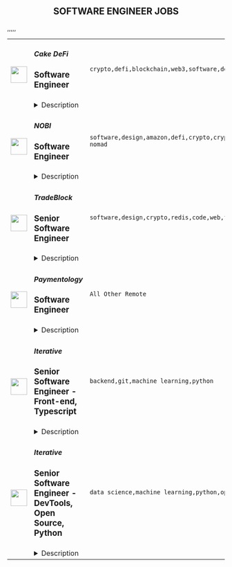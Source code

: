 <div align="center"><h2>SOFTWARE ENGINEER JOBS</h2></div><table><tr>
                <td width="100" height="100" rowspan="2">
                    <img src="https://remoteok.com/assets/img/jobs/16897e4c94b800fa174d593cf8409f001668928516.peg" width="38px" height="auto">
                </td>
                <td width="300">
                    <h5>Cake DeFi</h5>
                    <h3>Software Engineer</h3>
                </td>
                <td width="300">
                    <code>crypto,defi,blockchain,web3,software,design,react,test,ui,javascript,finance,fintech,typescript,mobile,engineer,backend,digital nomad</code>
                </td>
                <td width="200">
                <text>2 days ago</text>
                </td>
                <td width="100" rowspan="2">
                <a href="https://remoteOK.com/remote-jobs/remote-software-engineer-cake-defi-151705" align="right" target="_blank">Apply</a>
                </td>
            </tr>
            <tr>
                <td colspan="3">
                <details><summary>Description</summary>
                <div class="content-intro">
<p>Founded in 2019, Cake DeFi is a leading decentralised finance services provider and Southeast Asiaâs fastest growing fintech platform. "We Do Crypto. You Do You." - Our vision is to become a one-stop platform for all crypto users to get easy access to DeFi and Web3 services. To date, more than 1 million users from over 190 countries trust us to manage over $1 billion in assets. We are a profitable, cashflow positive private rocket ship that's just getting ready for take-off. Join us.</p>
<p> </p>
</div><p><strong>Birthday Research</strong></p>
<p><span style="font-weight:400;">Birthday Research (BR) is our Blockchain Research and Development arm. Fuelled by the best minds in the industry, BR seeks to develop best-in-class blockchain innovations with the mission of enabling the next bound of Web3.</span></p>
<p><span style="font-weight:400;">As a pioneering force, our work spans cryptographic research, deep blockchain consensus development, and smart contracts development â with a laser-sharp focus on driving the industry frontier while tackling the most demanding DeFi challenges of today. To date, one of our core contributions, DeFiChain, has garnered over 1 billion USD in total value locked on the layer-1 protocol.</span></p>
<p><span style="font-weight:400;">We are a fast-growing, globally distributed, close-knit team of multi-disciplinary doers and getters. Join Birthday Research today to be a part of the driving force shaping the future of decentralization.</span></p>
<h3><span style="text-decoration:underline;"><strong>What youâll do:</strong></span></h3>
<ul>
<li style="font-weight:400;"><span style="font-weight:400;">Collaborate with cross-functional teams, product designers, and managers to design and develop TypeScript based applications using React, React Native, Next.js and/or Node.js.</span></li>
<li style="font-weight:400;"><span style="font-weight:400;">Write highly performant codes that are clean, simple, maintainable, and battle-tested with test-driven development (TDD) for maximum test coverage automated from pull request all the way to release.</span></li>
<li style="font-weight:400;"><span style="font-weight:400;">Take on active responsibility in creating highly scalable UI Components and/or backend modules for our scaling needs.</span></li>
</ul>
<h3><span style="text-decoration:underline;"><strong>What youâll need:</strong></span></h3>
<ul>
<li style="font-weight:400;"><span style="font-weight:400;">Experience working in a fast pace tech-driven startup as a Software Engineer with at least 2 years of experience or in a similar capacity.</span></li>
<li style="font-weight:400;"><span style="font-weight:400;">Strong proficiency in TypeScript or JavaScript with experience working in Web, Node, or Mobile technologies.</span></li>
<li style="font-weight:400;"><span style="font-weight:400;">Ability to take full ownership and work independently while collaborating with others in a fast-paced agile and async team.</span></li>
<li style="font-weight:400;"><span style="font-weight:400;">A collaborative and resourceful individual with excellent communication skills able to make radical decisions while being empathetic and respectful.</span></li>
<li style="font-weight:400;"><span style="font-weight:400;">Willingness to pick up new and emerging bleeding edge blockchain technologies.</span></li>
<li style="font-weight:400;"><span style="font-weight:400;">Deep technical understanding of blockchain technologies, cryptography, BIPs, DeFi, UTXO, EVM, or Nakamoto Consensus is highly preferred.</span></li>
<li style="font-weight:400;"><span style="font-weight:400;">Experience participating or maintaining in open source software development is highly preferred.</span></li>
</ul>
<p> </p><div class="content-conclusion">
<p>We want to transform and decentralise finance with tomorrowâs technology. This is where you come in. Join a company that is at the forefront of bleeding-edge innovations in blockchain and DeFi. You will be empowered to push boundaries and think out of the box. You will get to work with a bunch of ridiculously motivated and talented people. And most importantly, you'll have fun. The best places to work at, are often also the most fun to work at. That's us.</p>
<p>We hire based on merit, fit, and strong alignment to our culture. Our culture is defined by 7 team principles: Integrity, Resourcefulness, Ownership, Meritocratic Decision-making, Customer Obsession, Radical Candour, and Passion. These 7 principles guide our company, our people, and our work. At Cake DeFi, our culture is our pride. It has been instrumental to our success, so we are steadfast in our commitment to it. We welcome you to add to it.</p>
</div><br/><br/>Please mention the word **STABLE** and tag RMzQuMjA3LjEwOC4xNDU= when applying to show you read the job post completely (#RMzQuMjA3LjEwOC4xNDU=). This is a beta feature to avoid spam applicants. Companies can search these words to find applicants that read this and see they're human.
                </details>
                </td>
            </tr>,<tr>
                <td width="100" height="100" rowspan="2">
                    <img src="https://remoteok.com/assets/img/jobs/bdd6358430bf36d0b029cca019175d471668842127.png" width="38px" height="auto">
                </td>
                <td width="300">
                    <h5>NOBI</h5>
                    <h3>Software Engineer</h3>
                </td>
                <td width="300">
                    <code>software,design,amazon,defi,crypto,cryptocurrency,system,frontend,test,code,web,javascript,investment,nodejs,php,git,engineer,engineering,backend,digital nomad</code>
                </td>
                <td width="200">
                <text>3 days ago</text>
                </td>
                <td width="100" rowspan="2">
                <a href="https://remoteOK.com/remote-jobs/remote-software-engineer-nobi-151202" align="right" target="_blank">Apply</a>
                </td>
            </tr>
            <tr>
                <td colspan="3">
                <details><summary>Description</summary>
                <div>
<p></p>
<h2>Company Description</h2>
</div><div><p>NOBI helps people easily get more from their crypto asset & simplify their crypto investment experience. Our engineering team run hundreds of blockchain nodes, integrates with numerous DeFi smart contracts and run numerous real time robo trading to simplify the life our customers. <br><br>Weâre here so that everyone can be part of the global cryptocurrency movement. Join us.</p></div><div>
<p></p>
<h2>Job Description</h2>
</div><div><ul>
<li>Responsible for building and extending our backend code</li>
<li>Responsible for building APIs that serve our frontend apps</li>
<li>Responsible for maintaining and extend our test suite</li>
<li>Refactor and improve existing code to incorporate better patterns</li>
<li>Able to create unit test and implement self-test to make sure the code is running well (Profiling and optimization code)</li>
<li>Work with the other engineering team to build & maintain our numerous backend services</li>
</ul></div><div>
<p></p>
<h2>Qualifications</h2>
</div><div><ul>
<li>Bachelor's degree in Computer Science or equivalent from a reputable university</li>
<li>Minimum 2 years of working experience as Backend Engineer or equivalent</li>
<li>Minimum 2 years of extensive experience on server-side development, especially Javascript (ES6) using NodeJS & PHP using Laravel.</li>
<li>Fluent with Git and RESTful API</li>
<li>Good knowledge and experience of UNIX system and command line experience in web server configuration and setup. This includes setting up PHP engine, database server, load balancing.</li>
<li>Experience with NoSQL, Amazon AWS , Redis, Docker</li>
<li>Knowledge and experience in scalability and performance in high-traffic web systems</li>
<li>Knowledgeable on software design pattern</li>
<li>Understanding the principles of application security</li>
<li>Blockchain or Crypto enthusiast</li>
</ul></div><br/><br/>Please mention the word **FOOLPROOF** and tag RMzQuMjA3LjEwOC4xNDU= when applying to show you read the job post completely (#RMzQuMjA3LjEwOC4xNDU=). This is a beta feature to avoid spam applicants. Companies can search these words to find applicants that read this and see they're human.
                </details>
                </td>
            </tr>,<tr>
                <td width="100" height="100" rowspan="2">
                    <img src="https://remoteok.com/assets/img/jobs/9e2ab79e0e90c2a530605400f6f5a1681668755719.png" width="38px" height="auto">
                </td>
                <td width="300">
                    <h5>TradeBlock</h5>
                    <h3>Senior Software Engineer</h3>
                </td>
                <td width="300">
                    <code>software,design,crypto,redis,code,web,financial,java,cloud,senior,health,engineer,linux,digital nomad</code>
                </td>
                <td width="200">
                <text>4 days ago</text>
                </td>
                <td width="100" rowspan="2">
                <a href="https://remoteOK.com/remote-jobs/remote-senior-software-engineer-tradeblock-150691" align="right" target="_blank">Apply</a>
                </td>
            </tr>
            <tr>
                <td colspan="3">
                <details><summary>Description</summary>
                <div class="content-intro"><p><span style="text-decoration:underline;"><strong>About The Company</strong></span><br><span style="font-weight:400;">TradeBlock is the leading institutional digital assets trading platform. TradeBlock provides standardized connectivity and a powerful suite of tools to capture the end-to-end trade lifecycle for liquidity providers, asset managers, corporate clients, and exchanges, among others.</span></p></div><p><span style="text-decoration:underline;"><strong>About the Position</strong></span></p>
<p><em>Budgeted Base Salary Range:</em> $185k - $225k</p>
<p>Our engineers design and build Financial Information Exchange (FIX) infrastructure which supports our Crypto Trading Platform.  Our Platform must provide low-latency, highly secure, and distributed design for our clients. They are responsible for core software development, data ingestion, transformation, and distribution, as well as measuring and improving the performance of our systems.</p>
<p>The ideal candidate will have experience in crypto currencies, capital markets and/or FX, solid understanding of data structures and algorithms, strong Java programming skills and FIX knowledge/experience.</p>
<p> </p>
<p><span style="text-decoration:underline;"><strong>Responsibilities</strong></span></p>
<ul>
<li>Develop scalable and robust architecture for the existing state of our infrastructure as well as its future state while contributing to its maintenance and improvement.</li>
<li>Write reliable, reusable, and efficient code and APIs to support our infrastructure and product requirements.</li>
<li>Manage crypto exchange and broker connectivity (REST, Web Socket and FIX) </li>
<li>Analyze performance and identify bottlenecks.</li>
<li>Contribute to the status and health monitoring systems of our infrastructure.</li>
<li>Provide quick responses to production issues.</li>
<li>Contribute technical input and knowledge to the planning, design, and requirements process of new products.</li>
</ul>
<p><span style="text-decoration:underline;"><strong>Requirements</strong></span></p>
<ul>
<li>5+ years of Java experience.</li>
<li>Experience or strong knowledge of the FIX Protocol, SSL, encryption</li>
<li>Strong Data Structures & Algorithms knowledge</li>
<li>Experience with Python</li>
<li>Experience with SQL and relational databases</li>
<li>Knowledge of Cloud Infrastructure (AWS, Google, On-prem)</li>
<li>Strong Linux experience</li>
<li>Proficiency with network protocols and implementation (TCP, UDP, ZeroMQ)</li>
</ul>
<p><span style="text-decoration:underline;"><strong>Preferred</strong></span></p>
<ul>
<li>Experience with crypto currencies, FX, or capital markets.</li>
<li>Experience with Redis or other Caching technologies</li>
</ul>
<p><span style="text-decoration:underline;"><strong>Technologies</strong></span></p>
<p>Java, Python, AWS, PostgreSQL, Linux, Redis, ZeroMQ, and Git</p>
<p> </p><div class="content-conclusion">
<p><span style="text-decoration:underline;"><strong>Benefits Highlights</strong></span></p>
<ul>
<li>90% of Medical, Dental, Vision costs covered by TradeBlock (Coverage starts from day one)</li>
<li>401k Match w/ 5% company match</li>
<li>Flexible PTO (Taking time off is important and encouraged)</li>
<li>Opportunities for Equity in Digital Currency Group</li>
<li>Paid Family Leave for mothers and fathers</li>
<li>All new employees receive a WFH stipend.</li>
</ul>
</div><br/><br/>Please mention the word **PLUSH** and tag RMzQuMjA3LjEwOC4xNDU= when applying to show you read the job post completely (#RMzQuMjA3LjEwOC4xNDU=). This is a beta feature to avoid spam applicants. Companies can search these words to find applicants that read this and see they're human.
                </details>
                </td>
            </tr>,<tr>
                <td width="100" height="100" rowspan="2">
                    <img src="https://wwr-pro.s3.amazonaws.com/logos/0082/0414/logo.gif" width="38px" height="auto">
                </td>
                <td width="300">
                    <h5>Paymentology</h5>
                    <h3> Software Engineer</h3>
                </td>
                <td width="300">
                    <code>All Other Remote</code>
                </td>
                <td width="200">
                <text>3 days ago</text>
                </td>
                <td width="100" rowspan="2">
                <a href="https://weworkremotely.com/remote-jobs/paymentology-software-engineer-2" align="right" target="_blank">Apply</a>
                </td>
            </tr>
            <tr>
                <td colspan="3">
                <details><summary>Description</summary>
                <img src="https://we-work-remotely.imgix.net/logos/0082/0414/logo.gif?ixlib=rails-4.0.0&w=50&h=50&dpr=2&fit=fill&auto=compress" />

<p>
  <strong>Headquarters:</strong> London - Dubai - Johannesburg
    <br /><strong>URL:</strong> <a href="https://paymentology.com">https://paymentology.com</a>
</p>

<div>
<strong>Job Description: </strong><br><br>Paymentology is the first truly global issuer-processor, giving banks and fintechs the technology, team and experience to rapidly issue and process Mastercard, Visa and UnionPay cards across more than 50 countries, at scale. </div><div>Our advanced, multi-cloud platform, offering both shared and dedicated processing instances, vast global presence and richer, real-time data, set us apart as the leader in payments.</div><div>As a <strong>Remote Software Developer</strong> at Paymentology you'll be working in the Engineering team to build enterprise-level, highly scalable, highly secure financial processing systems that power tens of millions of transactions and tie them to web, mobile and API interfaces that make it easy for people to issue, redeem and reconcile prepaid and credit cards all over the world.<br><br><strong>What you get to do:</strong><br><br>This position requires the ability to develop high-quality and resilient solutions to meet the rapidly evolving needs of an issuer processor serving an international expanding customer base and to communicate effectively at all levels, from providing the right level of details in the status updates on your work to explaining technical trade-offs, technical complexities and design options so Paymentology can make informed decisions.</div><ul>
<li>Work within a remote team disseminated throughout the world</li>
<li>Architect, design and develop projects from end to end</li>
<li>Make things simple for ourselves and our customers</li>
<li>Collaborate with other engineers to prioritize and ship features</li>
<li>Mentor other engineers on the team, and be mentored by others</li>
<li>Partner with Product Managers to scope and estimate new work</li>
<li>Participate in on-call coverage</li>
</ul><div>
<br><strong>What it takes to succeed:</strong>
</div><div>
<br>We're looking for people that make stuff work with:</div><ul>
<li>Experience developing in Java at scale (large systems with high availability and TPS requirements), but we welcome experience in other programming languages</li>
<li>Experience with relational databases (MySQL, Postgres, MS SQL Server, Oracle, etc.)</li>
<li>Experience in financial transaction processing/banking or related industries</li>
<li>Experience with AWS as a cloud provider an advantage</li>
</ul><div>
<br><strong>Above all, we are looking for developers...</strong>
</div><div>
<br>                                           <em>Who love to write great software</em>
</div><div>                                     <em>Who are passionate about their craft</em>
</div><div>                                <em>Who are willing to learn, as well as coach</em>
</div><div>
<br>Let’s also not forget languages (not the programming kind); While you will work with colleagues located throughout the world, English is our company language so it's important that you be able to communicate at a fluent level, in both spoken and written form.</div><div>Flexible hours are a must for our remote team. You’ll need to be able to occasionally shift your work hours to participate into on-call duties and better align with colleagues for the scope of specific projects.</div><ul>
<li>Developing, managing and maintaining card network transactions at scale</li>
<li>Building best-of-breed backend experiences for our customers, internal and external</li>
<li>Create and review engineering design documentation</li>
<li>Continuously improve our systems, infrastructure and processes with a focus on quality</li>
<li>Create features, review each other's code and collaborate with a diverse set of stakeholders across the company</li>
<li>Coach others</li>
<li>Influence/drive the architectural decisions and processes on the platform, from unit testing/documentation requirements to implementation processes</li>
</ul><div>
<br><strong>What you can look forward to: </strong><br><br>At Paymentology we value making a difference to the lives of the people who work for us and who live in the communities where we operate. You can look forward to working with a diverse, global team where Paymentologists at all levels play an important part in our global mission to advance the world through payments and make a difference on a global scale. </div>

<p><strong>To apply:</strong> <a href="https://weworkremotely.com/remote-jobs/paymentology-software-engineer-2">https://weworkremotely.com/remote-jobs/paymentology-software-engineer-2</a></p>

                </details>
                </td>
            </tr>,<tr>
                <td width="100" height="100" rowspan="2">
                    <img src="https://wwr-pro.s3.amazonaws.com/logos/0082/0413/logo.gif" width="38px" height="auto">
                </td>
                <td width="300">
                    <h5>Paymentology</h5>
                    <h3> Senior Software Engineer </h3>
                </td>
                <td width="300">
                    <code>All Other Remote</code>
                </td>
                <td width="200">
                <text>3 days ago</text>
                </td>
                <td width="100" rowspan="2">
                <a href="https://weworkremotely.com/remote-jobs/paymentology-senior-software-engineer" align="right" target="_blank">Apply</a>
                </td>
            </tr>
            <tr>
                <td colspan="3">
                <details><summary>Description</summary>
                <img src="https://we-work-remotely.imgix.net/logos/0082/0413/logo.gif?ixlib=rails-4.0.0&w=50&h=50&dpr=2&fit=fill&auto=compress" />

<p>
  <strong>Headquarters:</strong> London - Dubai - Johannesburg
    <br /><strong>URL:</strong> <a href="https://paymentology.com">https://paymentology.com</a>
</p>

<div>
<strong>Job Description:</strong><br><br>Paymentology is the first truly global issuer-processor, giving banks and fintechs the technology, team and experience to rapidly issue and process Mastercard, Visa and UnionPay cards across more than 50 countries, at scale. </div><div>Our advanced, multi-cloud platform, offering both shared and dedicated processing instances, vast global presence and richer, real-time data, set us apart as the leader in payments.</div><div>As a <strong>Remote Senior Software Developer</strong> at Paymentology you'll be working in the Engineering team to build enterprise-level, highly scalable, highly secure financial processing systems that power tens of millions of transactions and tie them to web, mobile and API interfaces that make it easy for people to issue, redeem and reconcile prepaid and credit cards all over the world.<br><br><strong>What you get to do:</strong><br><br>This position requires the ability to develop high-quality and resilient solutions to meet the rapidly evolving needs of an issuer processor serving an international expanding customer base and to communicate effectively at all levels, from providing the right level of details in the status updates on your work to explaining technical trade-offs, technical complexities and design options so Paymentology can make informed decisions.</div><ul>
<li>Work within a remote team disseminated throughout the world</li>
<li>Architect, design and develop projects from end to end</li>
<li>Make things simple for ourselves and our customers</li>
<li>Collaborate with other engineers to prioritize and ship features</li>
<li>Mentor other engineers on the team, and be mentored by others</li>
<li>Partner with Product Managers to scope and estimate new work</li>
<li>Participate in on-call coverage</li>
</ul><div>
<br><strong>What it takes to succeed:<br></strong><br>
</div><div>We're looking for people that make stuff work with:</div><ul>
<li>Experience developing in Java at scale (large systems with high availability and TPS requirements), but we welcome experience in other programming languages</li>
<li>Experience with relational databases (MySQL, Postgres, MS SQL Server, Oracle, etc.)</li>
<li>Experience in financial transaction processing/banking or related industries</li>
<li>Experience with AWS as a cloud provider an advantage</li>
</ul><div>
<br><strong>Above all, we are looking for developers...</strong>
</div><div><br></div><div>                                                         <em>Who love to write great software</em>
</div><div>                                                     <em>Who are passionate about their craft</em>
</div><div>                                               <em>Who are willing to learn, as well as coach</em>
</div><div><br></div><div>Let’s also not forget languages (not the programming kind); While you will work with colleagues located throughout the world, English is our company language so it's important that you be able to communicate at a fluent level, in both spoken and written form.</div><div>Flexible hours are a must for our remote team. You’ll need to be able to occasionally shift your work hours to participate into on-call duties and better align with colleagues for the scope of specific projects.</div><ul>
<li>Developing, managing and maintaining card network transactions at scale</li>
<li>Building best-of-breed backend experiences for our customers, internal and external</li>
<li>Create and review engineering design documentation</li>
<li>Continuously improve our systems, infrastructure and processes with a focus on quality</li>
<li>Create features, review each other's code and collaborate with a diverse set of stakeholders across the company</li>
<li>Coach others</li>
<li>Influence/drive the architectural decisions and processes on the platform, from unit testing/documentation requirements to implementation processes</li>
</ul><div>
<br><strong>What you can look forward to:</strong><br><br>
</div><div>At Paymentology we value making a difference to the lives of the people who work for us and who live in the communities where we operate. You can look forward to working with a diverse, global team where Paymentologists at all levels play an important part in our global mission to advance the world through payments and make a difference on a global scale. </div>

<p><strong>To apply:</strong> <a href="https://weworkremotely.com/remote-jobs/paymentology-senior-software-engineer">https://weworkremotely.com/remote-jobs/paymentology-senior-software-engineer</a></p>

                </details>
                </td>
            </tr>,<tr>
                <td width="100" height="100" rowspan="2">
                    <img src="https://wwr-pro.s3.amazonaws.com/logos/0081/8546/logo.gif" width="38px" height="auto">
                </td>
                <td width="300">
                    <h5>Sticker Mule</h5>
                    <h3> Software Engineer - Security</h3>
                </td>
                <td width="300">
                    <code>Full-Stack Programming</code>
                </td>
                <td width="200">
                <text>31 days ago</text>
                </td>
                <td width="100" rowspan="2">
                <a href="https://weworkremotely.com/remote-jobs/sticker-mule-software-engineer-security-1" align="right" target="_blank">Apply</a>
                </td>
            </tr>
            <tr>
                <td colspan="3">
                <details><summary>Description</summary>
                <img src="https://we-work-remotely.imgix.net/logos/0081/8546/logo.gif?ixlib=rails-4.0.0&w=50&h=50&dpr=2&fit=fill&auto=compress" />

<p>
  <strong>Headquarters:</strong> New York, NY
    <br /><strong>URL:</strong> <a href="https://www.stickermule.com/careers">https://www.stickermule.com/careers</a>
</p>

<div><strong>About Sticker Mule</strong></div><div>Sticker Mule is the Internet's most "kick ass" brand. We are privately-owned, profitable, and powered by a  globally distributed team who cares deeply about delivering a great customer experience at the highest technical standards. Our software team operates from 17 countries, and we're always looking for more exceptional engineers.</div><div><br></div><div>The Security team is responsible for performing penetration tests on our front-end and back-end web services, developing new automated offensive tools and troubleshooting problems.</div><div><br></div><div><a href="https://www.stickermule.com/about"><strong>See more about our teams here</strong></a></div><div><br></div><div><strong>We offer</strong></div><div>1. Remote work with flexible schedules</div><div>2. Varied, interesting technical challenges to solve</div><div>3. A fun "no bullshit" work environment</div><div><br></div><div>
<strong>We like you to know<br></strong>1.<strong> </strong>Linux<br>2. Kubernetes/Docker<br>3. GCP/AWS<br>4. Postgres/MySQL<br>5. Redis<br>6. NextJS/React<br>7. NodeJS<br>8. GraphQL<br>9. Go<br>10. Excellent communication skills (English)<br>11. Degree in Computer Science or equivalent practical experience</div><div><br></div><div><strong>Challenges</strong></div><div>1. Improve security of our web services</div><div>2. Implement automated tools to reduce security regressions</div><div>3. Perform offensive penetration tests</div><div><br></div><div><strong>Compensation and benefits</strong></div><div>1. Salary: $120,000/year</div><div>2. $20,000 signing bonus</div><div>3. 4 weeks vacation (+ holidays based on your country of residence)</div>

<p><strong>To apply:</strong> <a href="https://weworkremotely.com/remote-jobs/sticker-mule-software-engineer-security-1">https://weworkremotely.com/remote-jobs/sticker-mule-software-engineer-security-1</a></p>

                </details>
                </td>
            </tr>,<tr>
                <td width="100" height="100" rowspan="2">
                    <img src="https://wwr-pro.s3.amazonaws.com/logos/0018/9371/logo.gif" width="38px" height="auto">
                </td>
                <td width="300">
                    <h5>Sticker Mule</h5>
                    <h3> Software engineer</h3>
                </td>
                <td width="300">
                    <code>Full-Stack Programming</code>
                </td>
                <td width="200">
                <text>31 days ago</text>
                </td>
                <td width="100" rowspan="2">
                <a href="https://weworkremotely.com/remote-jobs/sticker-mule-software-engineer-1" align="right" target="_blank">Apply</a>
                </td>
            </tr>
            <tr>
                <td colspan="3">
                <details><summary>Description</summary>
                <img src="https://we-work-remotely.imgix.net/logos/0018/9371/logo.gif?ixlib=rails-4.0.0&w=50&h=50&dpr=2&fit=fill&auto=compress" />

<p>
  <strong>Headquarters:</strong> New York, NY
    <br /><strong>URL:</strong> <a href="https://www.stickermule.com/careers">https://www.stickermule.com/careers</a>
</p>

<div><strong>About Sticker Mule</strong></div><div>Sticker Mule is the Internet's most "kick ass" brand. We are privately-owned, profitable, and powered by a  globally distributed team who cares deeply about delivering a great customer experience at the highest technical standards. Our software team operates from 17 countries, and we're always looking for more exceptional engineers.</div><div><br></div><div>The Software team is responsible for building and maintaining our front-end and back-end services, developing new features and products, and troubleshooting problems.</div><div><br></div><div><a href="https://www.stickermule.com/about"><strong>See more about our teams here</strong></a></div><div><br></div><div><strong>We offer</strong></div><div>1. Remote work with flexible schedules</div><div>2. Varied, interesting technical challenges to solve</div><div>3. A fun "no bullshit" work environment</div><div><br></div><div><strong>We like you to know</strong></div><div>1. Docker</div><div>2. NextJS</div><div>3. React</div><div>4. NodeJS</div><div>5. GraphQL</div><div>6. Postgres</div><div>7. Redis</div><div>8. Familiarity with Ruby</div><div>9. Excellent communication skills (English)</div><div>10. Degree in Computer Science or equivalent practical experience<br><br><strong>Challenges</strong>
</div><div>1. Improve and expand our React shared components gallery</div><div>2. Migrate a large Rails code base to JavaScript front-ends and back-ends</div><div>3. Maintain optimal front-end performance on desktop and mobile</div><div><br></div><div><strong>Compensation and benefits</strong></div><div>1. $112,000/yr</div><div>2. $20,000 signing bonus</div><div>3. 28 vacation days (+ holidays based on your country of residence) </div>

<p><strong>To apply:</strong> <a href="https://weworkremotely.com/remote-jobs/sticker-mule-software-engineer-1">https://weworkremotely.com/remote-jobs/sticker-mule-software-engineer-1</a></p>

                </details>
                </td>
            </tr>,<tr>
                <td width="100" height="100" rowspan="2">
                    <img src="https://remotive.com/job/1500349/logo" width="38px" height="auto">
                </td>
                <td width="300">
                    <h5>Crowdbotics</h5>
                    <h3>Software Engineer - Platform Django</h3>
                </td>
                <td width="300">
                    <code>api,AWS,backend,django</code>
                </td>
                <td width="200">
                <text>1 days ago</text>
                </td>
                <td width="100" rowspan="2">
                <a href="https://remotive.com/remote-jobs/software-dev/software-engineer-platform-django-1500349" align="right" target="_blank">Apply</a>
                </td>
            </tr>
            <tr>
                <td colspan="3">
                <details><summary>Description</summary>
                <p>Crowdbotics is on a mission to democratize the software development process by providing entrepreneurs, product managers, and technical teams with the tools to build applications with zero to minimal coding. Embedded in our DNA are the following beliefs and values:</p>
<ul>
<li>open systems empower our customers to build future-proof businesses on our platform</li>
<li>open architectures enable customers to leverage the “best-of-breed” technologies for their business and our platform should support and embrace them</li>
<li>machine-generated code is just a means to an end. It needs to coexist with human-written code, and be readable by humans in order to be truly useful.</li>
<li>customers stay on our platform because of the openness, flexibility, and value that our platform offers, and not because they are locked into our platform through inaccessible code.</li>
<li>talent is global and we will strive to make it accessible to our customers with minimal effort.We are looking for like-minded people who believe in our mission, and share our vision of a world where anyone can build software - at scale.</li>
</ul>
<p>Crowdbotics engineering is looking for a Software Engineer to join our core team. This team owns the technical architecture, engineering, and maintenance of our platform backend and services backbone. Our backend API and services power the dashboard that our customers use to create applications with minimal coding, request and manage resources for their application, initiate and monitor application development projects, and manage all aspects of their application lifecycle.</p>
<p>The Crowdbotics core services are written in Python and JavaScript hosted on Heroku and AWS with many 3rd party API integrations.</p>
<div class="h1"><strong>Responsibilities</strong></div>
<p>As a platform services software engineer you will work with our core team to build and maintain our backend services.</p>
<ul>
<li>Write python and JavaScript following best practices.</li>
<li>Help our product managers with technical plans and create specifications for upcoming tasks.</li>
<li>Develop, plan, and document internal REST APIs.</li>
<li>Integrate with external services such as hosting providers.</li>
<li>Develop new tools that help our team and our customers build better applications.</li>
<li>Investigate and fix bugs.</li>
<li>Assist team members with code reviews.</li>
<li>Communicate effectively with the remote team using real-time and asynchronous communications.</li>
</ul>
<div class="h1"><strong>Experience and Qualifications</strong></div>
<ul>
<li>At least 3 years experience with python.</li>
<li>Demonstrable expertise in Django is required. Experience in other frameworks is a plus.</li>
<li>Experience developing REST APIs.</li>
<li>Proficiency with git.</li>
<li>An understanding of REST API integration.</li>
<li>Experience working with remote teams is a plus.</li>
</ul>
<p>Although this position is remote, you will need to be available at least 6 hours during 9:00AM - 5:00PM US Pacific Time.</p>
<div class="h1"><strong>Bonus:</strong></div>
<ul>
<li>Remote work experience</li>
<li>Experience with Hubspot CRM</li>
<li>You hack or build software projects in your spare time</li>
<li>You have built an app with the Crowdbotics App Builder (<a href="https://www.crowdbotics.com/app-builder" rel="nofollow">https://www.crowdbotics.com/app-builder</a>)</li>
</ul>
<p> </p>
<img src="https://remotive.com/job/track/1500349/blank.gif?source=public_api" alt=""/>
                </details>
                </td>
            </tr>,<tr>
                <td width="100" height="100" rowspan="2">
                    <img src="https://remotive.com/job/1187421/logo" width="38px" height="auto">
                </td>
                <td width="300">
                    <h5>Iterative</h5>
                    <h3>Senior Software Engineer - Front-end, Typescript</h3>
                </td>
                <td width="300">
                    <code>backend,git,machine learning,python</code>
                </td>
                <td width="200">
                <text>16 days ago</text>
                </td>
                <td width="100" rowspan="2">
                <a href="https://remotive.com/remote-jobs/software-dev/senior-software-engineer-front-end-typescript-1187421" align="right" target="_blank">Apply</a>
                </td>
            </tr>
            <tr>
                <td colspan="3">
                <details><summary>Description</summary>
                <p>The ML tools ecosystem is what JS space was 10 years ago: there’s a clear need for better tools, frameworks, and open standards. <span class="notion-enable-hover" style="font-style: italic;">ITERATIVE</span> is already a well known company in this fast-evolving space with a big, engaged open-source community. Please consider joining our <span class="notion-enable-hover" style="font-style: italic;">remote-first team</span> if you love open-source, if you’re interested in building dev tools and simplifying the lives of many, many developers in ML.</p>
<p><span style="font-weight: 600; color: #000000; letter-spacing: 0.75px;"><br class="Apple-interchange-newline">Job Description</span></p>
<p>We’re seeking<span class="notion-enable-hover" style="font-weight: 600;"> </span><span class="notion-enable-hover">TypeScript front-end engineers to build our</span><span class="notion-enable-hover"> <a href="https://studio.iterative.ai/" rel="nofollow" style="font-weight: 600;">SaaS product</a> and a</span><span class="notion-enable-hover" style="font-weight: 600;"> VS Code UI</span> (to be open sourced soon!) for our popular machine learning tools: <a class="notion-link-token notion-enable-hover" href="http://dvc.org/" rel="nofollow" style="cursor: pointer; overflow-wrap: break-word;" target="_blank"><span class="link-annotation-unknown-block-id--1168671846" style="border-bottom-width: 0.05em; border-color: rgba(55, 53, 47, 0.4); opacity: 0.7;">DVC</span></a> (9k+ <span style="line-height: 1em; white-space: nowrap; ">⭐</span>on GitHub) and <a class="notion-link-token notion-enable-hover" href="http://cml.dev/" rel="nofollow" style="cursor: pointer; overflow-wrap: break-word;" target="_blank"><span class="link-annotation-unknown-block-id--2051758088" style="border-bottom-width: 0.05em; border-color: rgba(55, 53, 47, 0.4); opacity: 0.7;">CML</span></a> (3k+ <span style="line-height: 1em; white-space: nowrap; ">⭐</span> on GitHub).</p>
<p><span style="color: var(--remotive-chocolate);">If you have experience with dev tools like GitHub, UI plugins for Git, etc., you should have some sense what the project is like (if not, check our <a href="https://iterative.ai/" rel="nofollow">site</a>).</span></p>
<p> </p>
<p class="h3">Tech Stack</p>
<ul>
<li>TypeScript</li>
</ul>
<ul>
<li>Node</li>
</ul>
<ul>
<li>React</li>
</ul>
<ul>
<li>Python (on the backend)</li>
</ul>
<p> </p>
<p class="h3">Must have</p>
<ul>
<li>Strong TS/JS/Node experience (5+ years)</li>
</ul>
<ul>
<li>Excellent communication skills and a positive mindset 🤗</li>
</ul>
<ul>
<li>Initiative to help shape the engineering practices, products, and culture of a young startup</li>
</ul>
<p><br><br></p>
<p class="h3">Nice to have</p>
<ul>
<li>Python or open source experience - good to have</li>
</ul>
<ul>
<li>Some domain knowledge (DS/ML understanding) - an advantage</li>
</ul>
<p> </p>
<img src="https://remotive.com/job/track/1187421/blank.gif?source=public_api" alt=""/>
                </details>
                </td>
            </tr>,<tr>
                <td width="100" height="100" rowspan="2">
                    <img src="https://remotive.com/job/1187416/logo" width="38px" height="auto">
                </td>
                <td width="300">
                    <h5>Iterative</h5>
                    <h3>Senior Software Engineer  - DevTools, Open Source, Python</h3>
                </td>
                <td width="300">
                    <code>data science,machine learning,python,open source</code>
                </td>
                <td width="200">
                <text>16 days ago</text>
                </td>
                <td width="100" rowspan="2">
                <a href="https://remotive.com/remote-jobs/software-dev/senior-software-engineer-devtools-open-source-python-1187416" align="right" target="_blank">Apply</a>
                </td>
            </tr>
            <tr>
                <td colspan="3">
                <details><summary>Description</summary>
                <p><strong>Job Description</strong></p>
<p>Strong Python knowledge and excellent coding culture (standards, unit test, etc) are required. Alternatively, strong skill in other languages along with some knowledge of Python is also acceptable.</p>
<p><br><br></p>
<div class="h3">Responsibilities</div>
<ul>
<li>Discuss and research issues, features, new products.</li>
</ul>
<ul>
<li>Write code (see some <a class="postings-link" href="https://github.com/iterative/dvc/pulls?q=is%3Apr+is%3Aclosed" rel="nofollow"><strong>PR examples</strong></a>).</li>
</ul>
<ul>
<li>Write docs if needed for your code (see this <a class="postings-link" href="https://github.com/iterative/dvc.org" rel="nofollow"><strong>repo</strong></a>).</li>
</ul>
<ul>
<li>Being actively involved with the community - talk to users on Github, Discord, forum.</li>
</ul>
<p><br><br></p>
<div class="h3">Must have</div>
<ul>
<li>Motivation and interest</li>
</ul>
<ul>
<li>Remote work self-discipline</li>
</ul>
<ul>
<li>Excellent communication skills - clear, constructive, and respectful dialog with other team members, community.</li>
</ul>
<ul>
<li>Can focus and deliver a task w/o constantly switching to other stuff - respect team's planning, deadlines, etc</li>
</ul>
<p><br><br></p>
<div class="h3">Great to have</div>
<ul>
<li>Experience working remotely</li>
</ul>
<ul>
<li>Open source contributions or experience of maintaining, developing an open source project</li>
</ul>
<ul>
<li>System programming experience - kernel, databases, etc.</li>
</ul>
<ul>
<li>Machine learning or data science experience</li>
</ul>
<img src="https://remotive.com/job/track/1187416/blank.gif?source=public_api" alt=""/>
                </details>
                </td>
            </tr></table>